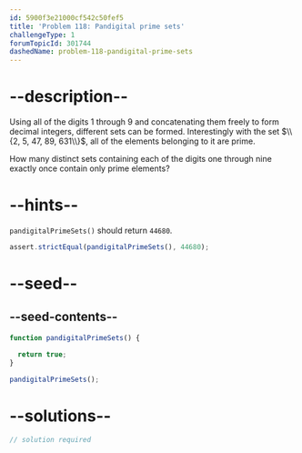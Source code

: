 ```yaml
---
id: 5900f3e21000cf542c50fef5
title: 'Problem 118: Pandigital prime sets'
challengeType: 1
forumTopicId: 301744
dashedName: problem-118-pandigital-prime-sets
---
```


# --description--

Using all of the digits 1 through 9 and concatenating them freely to form decimal integers, different sets can be formed. Interestingly with the set $\\{2, 5, 47, 89, 631\\}$, all of the elements belonging to it are prime.

How many distinct sets containing each of the digits one through nine exactly once contain only prime elements?

# --hints--

`pandigitalPrimeSets()` should return `44680`.

```js
assert.strictEqual(pandigitalPrimeSets(), 44680);
```

# --seed--

## --seed-contents--

```js
function pandigitalPrimeSets() {

  return true;
}

pandigitalPrimeSets();
```

# --solutions--

```js
// solution required
```
